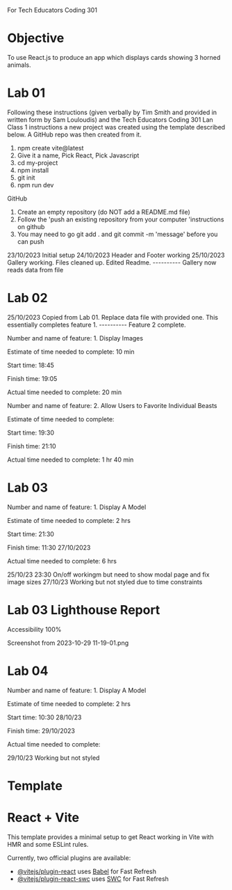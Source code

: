 For Tech Educators Coding 301

# Objective

To use React.js to produce an app which displays cards showing 3 horned animals.

# Lab 01

Following these instructions (given verbally by Tim Smith and provided in written form by Sam Louloudis) and the Tech Educators Coding 301 Lan Class 1 instructions a new project was created using the template described below. A GitHub repo was then created from it.

1. npm create vite@latest
2. Give it a name, Pick React, Pick Javascript
3. cd my-project
4. npm install
5. git init
6. npm run dev

GitHub

1. Create an empty repository (do NOT add a README.md file)
2. Follow the 'push an existing repository from your computer 'instructions on github
3. You may need to go git add . and git commit -m 'message' before you can push

23/10/2023 Initial setup
24/10/2023 Header and Footer working
25/10/2023 Gallery working. Files cleaned up. Edited Readme.
---------- Gallery now reads data from file

# Lab 02

25/10/2023 Copied from Lab 01. Replace data file with provided one. This essentially completes feature 1.
---------- Feature 2 complete.

Number and name of feature: 1. Display Images

Estimate of time needed to complete: 10 min

Start time: 18:45

Finish time: 19:05

Actual time needed to complete: 20 min

Number and name of feature: 2. Allow Users to Favorite Individual Beasts

Estimate of time needed to complete:

Start time: 19:30

Finish time: 21:10

Actual time needed to complete: 1 hr 40 min

# Lab 03

Number and name of feature: 1. Display A Model

Estimate of time needed to complete: 2 hrs

Start time: 21:30

Finish time: 11:30 27/10/2023

Actual time needed to complete: 6 hrs

25/10/23 23:30 On/off workingm but need to show modal page and fix image sizes
27/10/23 Working but not styled due to time constraints

# Lab 03 Lighthouse Report

Accessibility 100%

Screenshot from 2023-10-29 11-19-01.png

# Lab 04

Number and name of feature: 1. Display A Model

Estimate of time needed to complete: 2 hrs

Start time: 10:30 28/10/23

Finish time: 29/10/2023

Actual time needed to complete:

29/10/23 Working but not styled

# Template

# React + Vite

This template provides a minimal setup to get React working in Vite with HMR and some ESLint rules.

Currently, two official plugins are available:

- [@vitejs/plugin-react](https://github.com/vitejs/vite-plugin-react/blob/main/packages/plugin-react/README.md) uses [Babel](https://babeljs.io/) for Fast Refresh
- [@vitejs/plugin-react-swc](https://github.com/vitejs/vite-plugin-react-swc) uses [SWC](https://swc.rs/) for Fast Refresh
